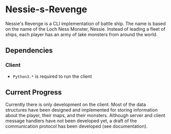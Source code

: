 # Nessie-s-Revenge

Nessie's Revenge is a CLI implementation of battle ship. The name is based on
the name of the Loch Ness Monster, Nessie. Instead of leading a fleet of ships,
each player has an army of lake monsters from around the world.

## Dependencies

### Client
- `Python3.*` is required to run the client

## Current Progress
Currently there is only development on the client. Most of the data structures have been designed and implemented for storing information about the player, their maps, and their monsters. Although server and client message handlers have not been developed yet, a draft of the communication protocol has been developed (see documentation).
